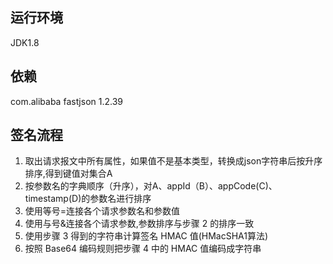 ## 运行环境
JDK1.8

## 依赖

<dependency>
    <groupId>com.alibaba</groupId>
    <artifactId>fastjson</artifactId>
    <version>1.2.39</version>
</dependency>

## 签名流程

1. 取出请求报文中所有属性，如果值不是基本类型，转换成json字符串后按升序排序,得到键值对集合A
2. 按参数名的字典顺序（升序），对A、appId（B）、appCode(C)、timestamp(D)的参数名进行排序
3. 使用等号=连接各个请求参数名和参数值
4. 使用与号&连接各个请求参数,参数排序与步骤 2 的排序一致
5. 使用步骤 3 得到的字符串计算签名 HMAC 值(HMacSHA1算法)
6. 按照 Base64 编码规则把步骤 4 中的 HMAC 值编码成字符串
